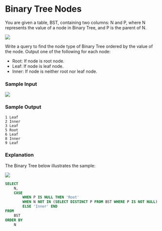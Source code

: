 # Binary Tree Nodes

You are given a table, BST, containing two columns: N and P, where N represents the value of a node in Binary Tree, and P is the parent of N.

<img src="https://s3.amazonaws.com/hr-challenge-images/12888/1443818507-5095ab9853-1.png">

Write a query to find the node type of Binary Tree ordered by the value of the node. Output one of the following for each node:

- Root: If node is root node.
- Leaf: If node is leaf node.
- Inner: If node is neither root nor leaf node.

### Sample Input

<img src="https://s3.amazonaws.com/hr-challenge-images/12888/1443818467-30644673f6-2.png">

### Sample Output

```
1 Leaf
2 Inner
3 Leaf
5 Root
6 Leaf
8 Inner
9 Leaf
```

### Explanation

The Binary Tree below illustrates the sample:

<img src="https://s3.amazonaws.com/hr-challenge-images/12888/1443773633-f9e6fd314e-simply_sql_bst.png">

```SQL
SELECT 
    N,
    CASE 
        WHEN P IS NULL THEN 'Root'
        WHEN N NOT IN (SELECT DISTINCT P FROM BST WHERE P IS NOT NULL) THEN 'Leaf'
        ELSE 'Inner' END
FROM 
    BST
ORDER BY
    N
```